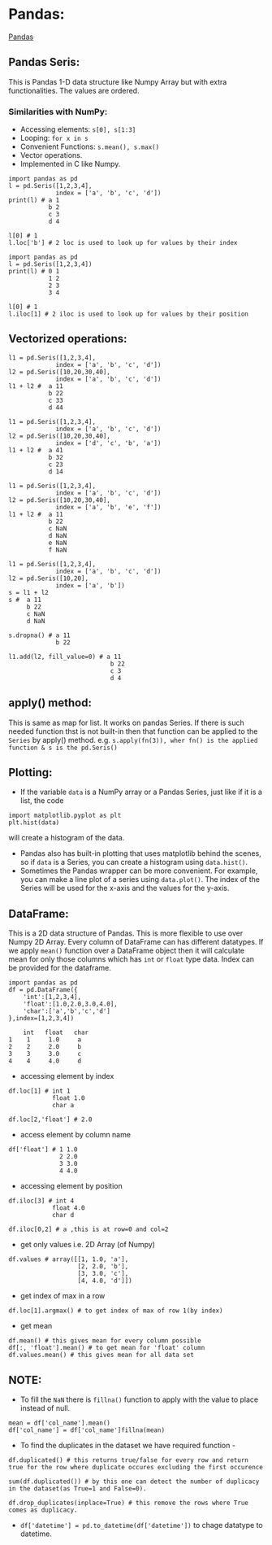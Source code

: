 # Pandas:
[Pandas](https://pandas.pydata.org/pandas-docs/stable/reference/index.html#api)

## Pandas Seris:
This is Pandas 1-D data structure like Numpy Array but with extra functionalities. The values are ordered.

### Similarities with NumPy:
* Accessing elements: `s[0], s[1:3]`
* Looping: `for x in s`
* Convenient Functions: `s.mean(), s.max()`
* Vector operations.
* Implemented in C like Numpy.

```
import pandas as pd
l = pd.Seris([1,2,3,4],
             index = ['a', 'b', 'c', 'd'])
print(l) # a 1
           b 2
           c 3
           d 4
           
l[0] # 1
l.loc['b'] # 2 loc is used to look up for values by their index
```
```
import pandas as pd
l = pd.Seris([1,2,3,4])
print(l) # 0 1
           1 2
           2 3
           3 4
           
l[0] # 1
l.iloc[1] # 2 iloc is used to look up for values by their position
```
## Vectorized operations:
```
l1 = pd.Seris([1,2,3,4],
             index = ['a', 'b', 'c', 'd'])
l2 = pd.Seris([10,20,30,40],
             index = ['a', 'b', 'c', 'd'])
l1 + l2 #  a 11
           b 22
           c 33
           d 44
```
```
l1 = pd.Seris([1,2,3,4],
             index = ['a', 'b', 'c', 'd'])
l2 = pd.Seris([10,20,30,40],
             index = ['d', 'c', 'b', 'a'])
l1 + l2 #  a 41
           b 32
           c 23
           d 14
```
```
l1 = pd.Seris([1,2,3,4],
             index = ['a', 'b', 'c', 'd'])
l2 = pd.Seris([10,20,30,40],
             index = ['a', 'b', 'e', 'f'])
l1 + l2 #  a 11
           b 22
           c NaN
           d NaN
           e NaN
           f NaN
```
```
l1 = pd.Seris([1,2,3,4],
             index = ['a', 'b', 'c', 'd'])
l2 = pd.Seris([10,20],
             index = ['a', 'b'])
s = l1 + l2
s #  a 11
     b 22
     c NaN
     d NaN
     
s.dropna() # a 11
             b 22
           
l1.add(l2, fill_value=0) # a 11
                            b 22
                            c 3
                            d 4
```
## apply() method:
This is same as map for list. It works on pandas Series. If there is such needed function thst is not built-in then that function can be applied to the `Series` by apply() method. e.g. `s.apply(fn(3)), wher fn() is the applied function & s is the pd.Seris()`

## Plotting:
* If the variable `data` is a NumPy array or a Pandas Series, just like if it is a list, the code
```
import matplotlib.pyplot as plt
plt.hist(data)
```
will create a histogram of the data.
* Pandas also has built-in plotting that uses matplotlib behind the scenes, so if `data` is a Series, you can create a histogram using `data.hist()`.
*  Sometimes the Pandas wrapper can be more convenient. For example, you can make a line plot of a series using `data.plot()`. The index of the Series will be used for the x-axis and the values for the y-axis.


## DataFrame:
This is a 2D data structure of Pandas. This is more flexible to use over Numpy 2D Array. Every column of DataFrame can has different datatypes. If we apply `mean()` function over a DataFrame object then it will calculate mean for only those columns which has `int` or `float` type data. Index can be provided for the dataframe.
```
import pandas as pd
df = pd.DataFrame({
    'int':[1,2,3,4],
    'float':[1.0,2.0,3.0,4.0],
    'char':['a','b','c','d']
},index=[1,2,3,4])

    int   float   char
1    1     1.0     a
2    2     2.0     b
3    3     3.0     c
4    4     4.0     d
```
* accessing element by index
```
df.loc[1] # int 1
            float 1.0
            char a
            
df.loc[2,'float'] # 2.0
```
* access element by column name
```
df['float'] # 1 1.0
              2 2.0
              3 3.0
              4 4.0
```
* accessing element by position
```
df.iloc[3] # int 4
            float 4.0
            char d
            
df.iloc[0,2] # a ,this is at row=0 and col=2

```
* get only values i.e. 2D Array (of Numpy)
```
df.values # array([[1, 1.0, 'a'],
                   [2, 2.0, 'b'],
                   [3, 3.0, 'c'],
                   [4, 4.0, 'd']])
```
* get index of max in a row
```
df.loc[1].argmax() # to get index of max of row 1(by index)
```
* get mean
```
df.mean() # this gives mean for every column possible
df[:, 'float'].mean() # to get mean for 'float' column
df.values.mean() # this gives mean for all data set
```
## NOTE:
* To fill the `NaN` there is `fillna()` function to apply with the value to place instead of null.
```
mean = df['col_name'].mean()
df['col_name'] = df['col_name']fillna(mean)
```
* To find the duplicates in the dataset we have required function -
```
df.duplicated() # this returns true/false for every row and return true for the row where duplicate occures excluding the first occurence

sum(df.duplicated()) # by this one can detect the number of duplicacy in the dataset(as True=1 and False=0).

df.drop_duplicates(inplace=True) # this remove the rows where True comes as duplicacy.
```
* `df['datetime'] = pd.to_datetime(df['datetime'])` to chage datatype to datetime.
